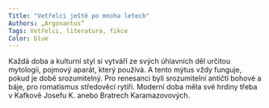 ```yaml
---
Title: "Vetřelci ještě po mnoha letech"
Authors: „Argonantus“
Tags: Vetřelci, literatura, fikce
Color: blue
---
```

Každá doba a kulturní styl si vytváří ze svých úhlavních děl určitou mytologii, pojmový aparát, který používá. A tento mýtus vždy funguje, pokud je době srozumitelný. Pro renesanci byli srozumitelní antičtí bohové a báje, pro romatismus středověcí rytíři. Moderní doba měla své hrdiny třeba v Kafkově Josefu K. anebo Bratrech Karamazovových.
